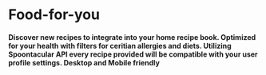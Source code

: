 # Food-for-you
#### Discover new recipes to integrate into your home recipe book. Optimized for your health with filters for ceritian allergies and diets. Utilizing Spoontacular API every recipe provided will be compatible with your user profile settings. Desktop and Mobile friendly

